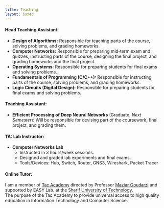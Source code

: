 ```yaml
---
title: Teaching
layout: boxed
---
```


#### Head Teaching Assistant:
- **Design of Algorithms:** Responsible for teaching parts of the course, solving problems, and grading homeworks.
- **Computer Networks:** Responsible for preparing mid-term exam and quizzes, instructing parts of the course, designing the final project, and grading homeworks and the final project.
- **Operating Systems:** Responsible for preparing students for final exams and solving problems.
- **Fundamentals of Programming (C/C++):** Responsible for instructing parts of the course, solving problems, and grading homeworks.
- **Logic Circuits (Digital Design):** Responsible for preparing students for final exams and solving problems.

#### Teaching Assistant:
- **Efficient Processing of Deep Neural Networks** (Graduate, *Next Semester*): Will be responsible for devising part of the coursework, final project, and grading them.

#### TA: Lab Instructor:
- **Computer Networks Lab**
   - Instructed in 3 hours/week sessions.
   - Designed and graded lab experiments and final exams.
   - Tools/Devices: Hub, Switch, Router, GNS3, Wireshark, Packet Tracer


#### Online Tutor:
I am a member of [Tac Academy](https://tacacademy.github.io) directed by Professor [Maziar Goudarzi](http://sharif.edu/~goudarzi) and supported by EASY Lab. at the [Sharif University of Technology](http://ce.sharif.edu).   
The purpose of the Tac Academy to provide universal access to high quality education in Information Technology and Computer Science.
